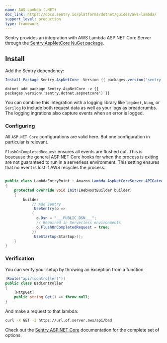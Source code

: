 ```yaml
---
name: AWS Lambda (.NET)
doc_link: https://docs.sentry.io/platforms/dotnet/guides/aws-lambda/
support_level: production
type: framework
---
```


Sentry provides an integration with AWS Lambda ASP.NET Core Server through the [Sentry.AspNetCore NuGet package](https://www.nuget.org/packages/Sentry.AspNetCore).

## Install

Add the Sentry dependency:

```powershell {tabTitle:Package Manager}
Install-Package Sentry.AspNetCore -Version {{ packages.version('sentry.dotnet.aspnetcore') }}
```

```shell {tabTitle:.NET Core CLI}
dotnet add package Sentry.AspNetCore -v {{ packages.version('sentry.dotnet.aspnetcore') }}
```

You can combine this integration with a logging library like `log4net`, `NLog`, or `Serilog` to include both request data as well as your logs as breadcrumbs. The logging ingrations also capture events when an error is logged.


### Configuring

All `ASP.NET Core` configurations are valid here. But one configuration in particular is relevant.

`FlushOnCompletedRequest` ensures all events are flushed out. This is beacause the general ASP.NET Core hooks for when the process is exiting are not guaranteed to run in a serverless environment. This setting ensures that no event is lost if AWS recycles the process.

```csharp

public class LambdaEntryPoint : Amazon.Lambda.AspNetCoreServer.APIGatewayProxyFunction
{
    protected override void Init(IWebHostBuilder builder)
    {
        builder
            // Add Sentry
            .UseSentry(o =>
            {
              o.Dsn = "___PUBLIC_DSN___";
              // Required in Serverless environments
              o.FlushOnCompletedRequest = true;
            })
            .UseStartup<Startup>();
    }
}
```

### Verification

You can verify your setup by throwing an exception from a function:

```csharp
[Route("api/[controller]")]
public class BadController
{
    [HttpGet]
    public string Get() => throw null;
}
```

And make a request to that lambda:

```sh
curl -X GET -I https://url.of.server.aws/api/bad
```


Check out the [Sentry ASP.NET Core](/platforms/dotnet/guides/aspnetcore/) documentation for the complete set of options.

